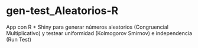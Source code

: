 # gen-test_Aleatorios-R
App con R + Shiny para generar números aleatorios (Congruencial Multiplicativo) y testear uniformidad (Kolmogorov Smirnov) e independencia (Run Test)
